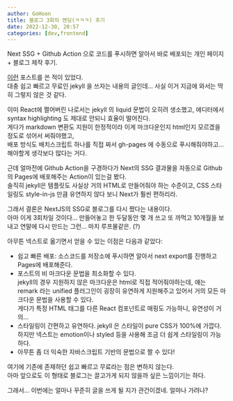 ```yaml
---
author: GoHoon
title: 블로그 3회차 엔딩(ㅋㅋㅋ) 후기
date: 2022-12-30, 20:57
categories: [dev,frontend]
---
```


Next SSG + Github Action 으로 코드를 푸시하면 알아서 바로 배포되는 개인 페이지 + 블로그 제작 후기.
<!-- Excerpt -->

[이런](/posts/retrieve/2021-05-09-blog-restart) 포스트를 쓴 적이 있었다.  
대충 쉽고 빠르고 무료인 jekyll 을 쓰자는 내용의 글인데... 사실 이거 지금에 와서는 딱히 그렇지 않은 것 같다.  

이미 React에 쩔어버린 나로서는 jekyll 의 liquid 문법이 오히려 생소했고, 에디터에서 syntax highlighting 도 제대로 안되니 효율이 떨어진다.  
게다가 markdown 변환도 지원이 한정적이라 이게 마크다운인지 html인지 모르겠을 정도로 섞어서 써줘야했고,   
배포 방식도 배치스크립트 하나를 직접 짜서 gh-pages 에 수동으로 푸시해줘야하고... 해야할게 생각보다 많다는 거다.  

근데 얼마전에 Github Action을 구경하다가 Next의 SSG 결과물을 자동으로 Github의 Pages에 배포해주는 Action이 있는걸 봤다.  
솔직히 jekyll은 템플릿도 사실상 거의 HTML로 만들어줘야 하는 수준이고, CSS 스타일링도 style-in-js 만큼 유연하지 않다 보니 Next가 훨씬 편하리라.  

그래서 결론은 NextJS의 SSG로 블로그를 다시 짰다는 내용이다.  
아마 이게 3회차일 것이다... 만들어놓고 한 두달동안 몇 개 쓰고 또 까먹고 10개월을 보내고 연말에 다시 만드는 그런... 마치 루프물같은. (?)  

아무튼 넥스트로 옮기면서 얻을 수 있는 이점은 다음과 같았다:
- 쉽고 빠른 배포: 소스코드를 저장소에 푸시하면 알아서 next export를 진행하고 Pages에 배포해준다.
- 포스트의 비 마크다운 문법을 최소화할 수 있다.  
  jekyll의 경우 지원하지 않은 마크다운은 html로 직접 적어줘야하는데, 얘는 remark 라는 unified 플러그인이 굉장히 유연하게 지원해주고 있어서 거의 모든 마크다운 문법을 사용할 수 있다.  
  게다가 특정 HTML 태그를 다른 React 컴포넌트로 매핑도 가능하니, 유연성이 거의...
- 스타일링이 간편하고 유연하다.
  jekyll 은 스타일이 pure CSS가 100%에 가깝다. 하지만 넥스트는 emotion이나 styled 등을 사용해 조금 더 쉽게 스타일링이 가능하다.  
- 아무튼 좀 더 익숙한 자바스크립트 기반의 문법으로 짤 수 있다!

여기에 기존에 존재하던 쉽고 빠르고 무료라는 점은 변하지 않는다.  
아마 앞으로도 이 형태로 블로그는 끌고가게 되지 않을까 싶은 느낌이기는 하다.  

그래서... 이번에는 얼마나 꾸준히 글을 쓰게 될 지가 관건이겠네. 얼마나 가려나?
